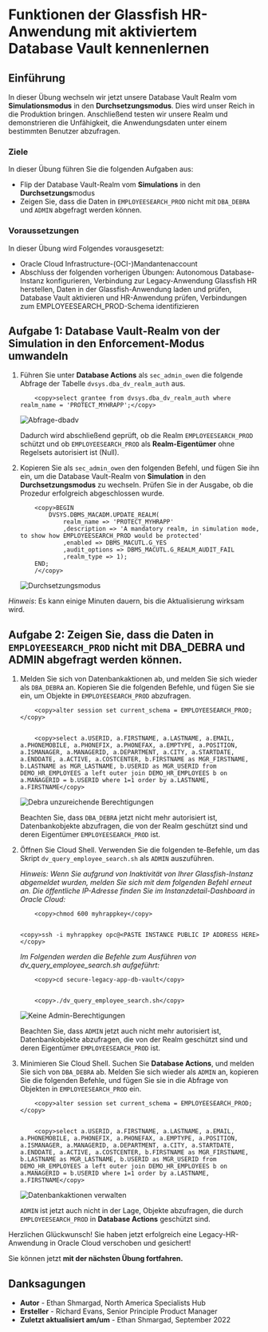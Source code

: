# Funktionen der Glassfish HR-Anwendung mit aktiviertem Database Vault kennenlernen

## Einführung

In dieser Übung wechseln wir jetzt unsere Database Vault Realm vom **Simulationsmodus** in den **Durchsetzungsmodus**. Dies wird unser Reich in die Produktion bringen. Anschließend testen wir unsere Realm und demonstrieren die Unfähigkeit, die Anwendungsdaten unter einem bestimmten Benutzer abzufragen.

### Ziele

In dieser Übung führen Sie die folgenden Aufgaben aus:

*   Flip der Database Vault-Realm vom **Simulations** in den **Durchsetzungs**modus
*   Zeigen Sie, dass die Daten in `EMPLOYEESEARCH_PROD` nicht mit `DBA_DEBRA` und `ADMIN` abgefragt werden können.

### Voraussetzungen

In dieser Übung wird Folgendes vorausgesetzt:

*   Oracle Cloud Infrastructure-(OCI-)Mandantenaccount
*   Abschluss der folgenden vorherigen Übungen: Autonomous Database-Instanz konfigurieren, Verbindung zur Legacy-Anwendung Glassfish HR herstellen, Daten in der Glassfish-Anwendung laden und prüfen, Database Vault aktivieren und HR-Anwendung prüfen, Verbindungen zum EMPLOYEESEARCH\_PROD-Schema identifizieren

## Aufgabe 1: Database Vault-Realm von der Simulation in den Enforcement-Modus umwandeln

1.  Führen Sie unter **Database Actions** als `sec_admin_owen` die folgende Abfrage der Tabelle `dvsys.dba_dv_realm_auth` aus.
    
        	<copy>select grantee from dvsys.dba_dv_realm_auth where realm_name = 'PROTECT_MYHRAPP';</copy>
        
    
    ![Abfrage-dbadv](images/final-verification.png)
    
    Dadurch wird abschließend geprüft, ob die Realm `EMPLOYEESEARCH_PROD` schützt und ob `EMPLOYEESEARCH_PROD` als **Realm-Eigentümer** ohne Regelsets autorisiert ist (Null).
    
2.  Kopieren Sie als `sec_admin_owen` den folgenden Befehl, und fügen Sie ihn ein, um die Database Vault-Realm von **Simulation** in den **Durchsetzungsmodus** zu wechseln. Prüfen Sie in der Ausgabe, ob die Prozedur erfolgreich abgeschlossen wurde.
    
        	<copy>BEGIN
        		DVSYS.DBMS_MACADM.UPDATE_REALM(
        			realm_name => 'PROTECT_MYHRAPP'
        			,description => 'A mandatory realm, in simulation mode, to show how EMPLOYEESEARCH_PROD would be protected'
        			,enabled => DBMS_MACUTL.G_YES
        			,audit_options => DBMS_MACUTL.G_REALM_AUDIT_FAIL
        			,realm_type => 1); 
        	END;
        	/</copy>
        
    
    ![Durchsetzungsmodus](images/enforcement-mode.png)
    

_Hinweis_: Es kann einige Minuten dauern, bis die Aktualisierung wirksam wird.

## Aufgabe 2: Zeigen Sie, dass die Daten in `EMPLOYEESEARCH_PROD` nicht mit DBA\_DEBRA und ADMIN abgefragt werden können.

1.  Melden Sie sich von Datenbankaktionen ab, und melden Sie sich wieder als `DBA_DEBRA` an. Kopieren Sie die folgenden Befehle, und fügen Sie sie ein, um Objekte in `EMPLOYEESEARCH_PROD` abzufragen.
    
        	<copy>alter session set current_schema = EMPLOYEESEARCH_PROD;</copy>
        
    
        	<copy>select a.USERID, a.FIRSTNAME, a.LASTNAME, a.EMAIL, a.PHONEMOBILE, a.PHONEFIX, a.PHONEFAX, a.EMPTYPE, a.POSITION, a.ISMANAGER, a.MANAGERID, a.DEPARTMENT, a.CITY, a.STARTDATE, a.ENDDATE, a.ACTIVE, a.COSTCENTER, b.FIRSTNAME as MGR_FIRSTNAME, b.LASTNAME as MGR_LASTNAME, b.USERID as MGR_USERID from DEMO_HR_EMPLOYEES a left outer join DEMO_HR_EMPLOYEES b on a.MANAGERID = b.USERID where 1=1 order by a.LASTNAME, a.FIRSTNAME</copy>
        
    
    ![Debra unzureichende Berechtigungen](images/debra-insufficient.png)
    
    Beachten Sie, dass `DBA_DEBRA` jetzt nicht mehr autorisiert ist, Datenbankobjekte abzufragen, die von der Realm geschützt sind und deren Eigentümer `EMPLOYEESEARCH_PROD` ist.
    
2.  Öffnen Sie Cloud Shell. Verwenden Sie die folgenden te-Befehle, um das Skript `dv_query_employee_search.sh` als `ADMIN` auszuführen.
    
    _Hinweis: Wenn Sie aufgrund von Inaktivität von Ihrer Glassfish-Instanz abgemeldet wurden, melden Sie sich mit dem folgenden Befehl erneut an. Die öffentliche IP-Adresse finden Sie im Instanzdetail-Dashboard in Oracle Cloud:_
    
        	<copy>chmod 600 myhrappkey</copy>
        
    
        <copy>ssh -i myhrappkey opc@<PASTE INSTANCE PUBLIC IP ADDRESS HERE></copy>
        
    
    _Im Folgenden werden die Befehle zum Ausführen von dv\_query\_employee\_search.sh aufgeführt:_
    
        	<copy>cd secure-legacy-app-db-vault</copy>
        
    
        	<copy>./dv_query_employee_search.sh</copy>
        
    
    ![Keine Admin-Berechtigungen](images/admin-insufficient.png)
    
    Beachten Sie, dass `ADMIN` jetzt auch nicht mehr autorisiert ist, Datenbankobjekte abzufragen, die von der Realm geschützt sind und deren Eigentümer `EMPLOYEESEARCH_PROD` ist.
    
3.  Minimieren Sie Cloud Shell. Suchen Sie **Database Actions**, und melden Sie sich von `DBA_DEBRA` ab. Melden Sie sich wieder als `ADMIN` an, kopieren Sie die folgenden Befehle, und fügen Sie sie in die Abfrage von Objekten in `EMPLOYEESEARCH_PROD` ein.
    
        	<copy>alter session set current_schema = EMPLOYEESEARCH_PROD;</copy>
        
    
        	<copy>select a.USERID, a.FIRSTNAME, a.LASTNAME, a.EMAIL, a.PHONEMOBILE, a.PHONEFIX, a.PHONEFAX, a.EMPTYPE, a.POSITION, a.ISMANAGER, a.MANAGERID, a.DEPARTMENT, a.CITY, a.STARTDATE, a.ENDDATE, a.ACTIVE, a.COSTCENTER, b.FIRSTNAME as MGR_FIRSTNAME, b.LASTNAME as MGR_LASTNAME, b.USERID as MGR_USERID from DEMO_HR_EMPLOYEES a left outer join DEMO_HR_EMPLOYEES b on a.MANAGERID = b.USERID where 1=1 order by a.LASTNAME, a.FIRSTNAME</copy>
        
    
    ![Datenbankaktionen verwalten](images/admin-db-actions.png)
    
    `ADMIN` ist jetzt auch nicht in der Lage, Objekte abzufragen, die durch `EMPLOYEESEARCH_PROD` in **Database Actions** geschützt sind.
    

Herzlichen Glückwunsch! Sie haben jetzt erfolgreich eine Legacy-HR-Anwendung in Oracle Cloud verschoben und gesichert!

Sie können jetzt **mit der nächsten Übung fortfahren.**

## Danksagungen

*   **Autor** - Ethan Shmargad, North America Specialists Hub
*   **Ersteller** - Richard Evans, Senior Principle Product Manager
*   **Zuletzt aktualisiert am/um** - Ethan Shmargad, September 2022